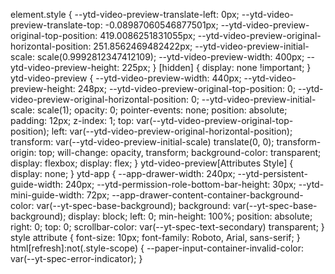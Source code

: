 
element.style {
    --ytd-video-preview-translate-left: 0px;
    --ytd-video-preview-translate-top: -0.08987060546877501px;
    --ytd-video-preview-original-top-position: 419.0086251831055px;
    --ytd-video-preview-original-horizontal-position: 251.8562469482422px;
    --ytd-video-preview-initial-scale: scale(0.9992812347412109);
    --ytd-video-preview-width: 400px;
    --ytd-video-preview-height: 225px;
}
[hidden] {
    display: none !important;
}
ytd-video-preview {
    --ytd-video-preview-width: 440px;
    --ytd-video-preview-height: 248px;
    --ytd-video-preview-original-top-position: 0;
    --ytd-video-preview-original-horizontal-position: 0;
    --ytd-video-preview-initial-scale: scale(1);
    opacity: 0;
    pointer-events: none;
    position: absolute;
    padding: 12px;
    z-index: 1;
    top: var(--ytd-video-preview-original-top-position);
    left: var(--ytd-video-preview-original-horizontal-position);
    transform: var(--ytd-video-preview-initial-scale) translate(0, 0);
    transform-origin: top;
    will-change: opacity, transform;
    background-color: transparent;
    display: flexbox;
    display: flex;
}
ytd-video-preview[Attributes Style] {
    display: none;
}
ytd-app {
    --app-drawer-width: 240px;
    --ytd-persistent-guide-width: 240px;
    --ytd-permission-role-bottom-bar-height: 30px;
    --ytd-mini-guide-width: 72px;
    --app-drawer-content-container-background-color: var(--yt-spec-base-background);
    background: var(--yt-spec-base-background);
    display: block;
    left: 0;
    min-height: 100%;
    position: absolute;
    right: 0;
    top: 0;
    scrollbar-color: var(--yt-spec-text-secondary) transparent;
}
style attribute {
    font-size: 10px;
    font-family: Roboto, Arial, sans-serif;
}
html[refresh]:not(.style-scope) {
    --paper-input-container-invalid-color: var(--yt-spec-error-indicator);
}
<style>
html:not(.style-scope) {
    --primary-text-color: var(--light-theme-text-color);
    --primary-background-color: var(--light-theme-background-color);
    --secondary-text-color: var(--light-theme-secondary-color);
    --disabled-text-color: var(--light-theme-disabled-color);
    --divider-color: var(--light-theme-divider-color);
    --error-color: #dd2c00;
    --primary-color: #3f51b5;
    --light-primary-color: #c5cae9;
    --dark-primary-color: #303f9f;
    --accent-color: #ff4081;
    --light-accent-color: #ff80ab;
    --dark-accent-color: #f50057;
    --light-theme-background-color: #fff;
    --light-theme-base-color: #000;
    --light-theme-text-color: #212121;
    --light-theme-secondary-color: #737373;
    --light-theme-disabled-color: #9b9b9b;
    --light-theme-divider-color: #dbdbdb;
    --dark-theme-background-color: #212121;
    --dark-theme-base-color: #fff;
    --dark-theme-text-color: #fff;
    --dark-theme-secondary-color: #bcbcbc;
    --dark-theme-disabled-color: #646464;
    --dark-theme-divider-color: #3c3c3c;
    --text-primary-color: var(--dark-theme-text-color);
    --default-primary-color: var(--primary-color);
}
html[refresh], [refresh] {
    --yt-spec-static-brand-red: #f03;
    --yt-spec-static-overlay-background-brand: rgba(225, 0, 45, 0.9);
    --yt-spec-static-brand-black: #000;
}
html[refresh], [refresh] [light] {
    --yt-spec-wordmark-text: #000;
    --yt-spec-error-indicator: #c30027;
}
html[darker-dark-theme-deprecate], [darker-dark-theme-deprecate] {
    --yt-spec-brand-background-solid: var(--yt-spec-raised-background);
    --yt-spec-brand-background-primary: var(--yt-spec-raised-background);
    --yt-spec-brand-background-secondary: var(--yt-spec-raised-background);
    --yt-spec-general-background-a: var(--yt-spec-base-background);
    --yt-spec-general-background-b: var(--yt-spec-base-background);
    --yt-spec-general-background-c: var(--yt-spec-base-background);
    --yt-spec-error-background: var(--yt-spec-inverted-background);
    --yt-spec-badge-chip-background: var(--yt-spec-additive-background);
    --yt-spec-verified-badge-background: var(--yt-spec-additive-background);
    --yt-spec-10-percent-layer: var(--yt-spec-outline);
    --yt-spec-snackbar-background: var(--yt-spec-inverted-background);
}
html[darker-dark-theme], [darker-dark-theme] [light] {
    --yt-spec-text-primary: #0f0f0f;
    --yt-spec-text-primary-inverse: #fff;
}
html[system-icons] {
    --yt-spec-icon-active-other: #030303;
    --yt-spec-icon-inactive: #030303;
    --yt-spec-icon-disabled: #909090;
    --yt-spec-brand-icon-active: #030303;
    --yt-spec-brand-icon-inactive: #030303;
    --yt-button-icon-button-text-color: var(--yt-spec-text-primary);
}
html:not(.style-scope) {
    --paper-dialog-background-color: var(--yt-spec-brand-background-solid);
    --paper-listbox-background-color: var(--yt-spec-brand-background-solid);
    --paper-listbox-color: var(--yt-spec-text-primary);
    --paper-spinner-layer-1-color: var(--yt-spec-text-secondary);
    --paper-spinner-layer-2-color: var(--yt-spec-text-secondary);
    --paper-spinner-layer-3-color: var(--yt-spec-text-secondary);
    --paper-spinner-layer-4-color: var(--yt-spec-text-secondary);
    --paper-spinner-color: var(--yt-spec-text-secondary);
    --paper-input-container-focus-color: var(--yt-spec-themed-blue);
    --paper-input-container-input-color: var(--yt-spec-text-primary);
    --paper-input-container-invalid-color: var(--yt-spec-brand-link-text);
    --paper-checkbox-unchecked-color: var(--yt-spec-icon-inactive);
    --paper-checkbox-unchecked-ink-color: var(--yt-spec-icon-inactive);
    --paper-checkbox-checked-color: var(--yt-spec-call-to-action);
    --paper-checkbox-checked-ink-color: var(--yt-spec-call-to-action);
    --paper-checkbox-label-color: var(--yt-spec-text-primary);
    --paper-checkbox-label-spacing: 16px;
    --paper-checkbox-size: 20px;
    --paper-checkbox-checkmark-color: var(--yt-spec-text-primary-inverse);
    --paper-radio-button-unchecked-color: var(--yt-spec-icon-inactive);
    --paper-radio-button-unchecked-ink-color: var(--yt-spec-icon-inactive);
    --paper-radio-button-checked-color: var(--yt-spec-call-to-action);
    --paper-radio-button-checked-ink-color: var(--yt-spec-call-to-action);
    --paper-radio-button-label-spacing: 16px;
    --paper-radio-button-label-color: var(--yt-spec-text-primary);
    --paper-radio-button-size: 20px;
    --paper-toggle-button-unchecked-bar-color: var(--yt-spec-icon-disabled);
    --paper-toggle-button-unchecked-button-color: var(--yt-spec-icon-inactive);
    --paper-toggle-button-checked-bar-color: var(--yt-spec-icon-disabled);
    --paper-toggle-button-checked-button-color: var(--yt-spec-call-to-action);
    --paper-toggle-button-checked-ink-color: var(--yt-spec-call-to-action);
    --paper-toggle-button-unchecked-ink-color: var(--yt-spec-touch-response);
    --paper-menu-disabled-color: var(--yt-spec-text-primary);
    --paper-menu-background-color: var(--yt-spec-brand-background-solid);
    --paper-menu-color: var(--yt-spec-text-primary);
    --yt-icon-width: 40px;
    --yt-icon-height: 40px;
}
html[typography] {
    --yt-channel-line-height: 3.2rem;
    --yt-navbar-title-line-height: 2.6rem;
    --yt-subheadline-line-height: 2.2rem;
    --yt-link-line-height: 2rem;
    --yt-thumbnail-attribution-font-size: 1.2rem;
    --yt-thumbnail-attribution-line-height: 1.8rem;
    --yt-user-comment-line-height: 2rem;
    --yt-guide-highlight-line-height: 2rem;
    --yt-caption-font-size: 1.2rem;
    --yt-caption-line-height: 1.8rem;
}
html[typography-spacing] {
    --yt-subheadline-letter-spacing: 0.1px;
    --yt-subheadline-link-letter-spacing: 0.15px;
    --yt-link-letter-spacing: 0.25px;
    --yt-thumbnail-attribution-letter-spacing: 0.3px;
    --yt-user-comment-letter-spacing: 0.2px;
    --yt-guide-highlight-letter-spacing: 0.25px;
    --yt-caption-letter-spacing: 0.35px;
    --yt-badge-letter-spacing: 0.35px;
    --yt-tab-system-letter-spacing: 0.5px;
}
html[system-icons] {
    --ytd-searchbox-legacy-button-icon-color: #030303;
}
:root {
    --yt-attributed-string-link-hover-color: unset;
}
html {
    background-color: #fff !important;
    -webkit-text-size-adjust: none;
}
html {
    --ytd-rich-grid-items-per-row: 4;
    --ytd-rich-grid-posts-per-row: 3;
    --ytd-rich-grid-slim-items-per-row: 6;
    --ytd-rich-grid-game-cards-per-row: 6;
    --ytd-rich-grid-mini-game-cards-per-row: 6;
    --ytd-rich-grid-item-margin: 16px;
    --ytd-rich-grid-compact-item-margin: 4px;
    --ytd-rich-grid-shorts-item-margin: 4px;
    --ytd-rich-grid-row-margin: 40px;
    --ytd-rich-grid-gutter-margin: 16px;
    --ytd-rich-grid-item-min-width: 310px;
    --ytd-rich-grid-item-max-width: 500px;
    --ytd-rich-grid-mini-item-min-width: 240px;
    --ytd-rich-grid-mini-item-max-width: 320px;
    --ytd-rich-grid-slim-item-max-width: 220px;
}
html {
    --yt-subscription-product-grid-margin: 24px;
    --yt-subscription-product-grid-margin-two-thirds: 16px;
    --yt-subscription-product-grid-margin-half: 12px;
    --yt-subscription-product-grid-margin-one-third: 8px;
}
html {
    --yt-deprecated-blue-light: hsl(205.9, 80%, 43.1%);
    --yt-deprecated-opalescence-grey-opacity-lighten-3: hsla(0, 0%, 53.3%, 0.4);
    --yt-deprecated-opalescence-soft-grey-opacity-lighten-3: hsla(0, 0%, 93.3%, 0.4);
    --yt-deprecated-luna-black-opacity-lighten-2: hsla(0, 0%, 6.7%, 0.6);
    --yt-deprecated-luna-black-opacity-lighten-3: hsla(0, 0%, 6.7%, 0.4);
    --yt-deprecated-luna-black-opacity-lighten-4: hsla(0, 0%, 6.7%, 0.2);
    --yt-opalescence-dark-grey: hsl(0, 0%, 20%);
    --yt-deprecated-luna-black: hsl(0, 0%, 6.7%);
    --yt-deprecated-white-opacity-lighten-4: hsla(0, 0%, 100%, 0.2);
    --yt-deprecated-opalescence-soft-grey-opacity-lighten-1: hsla(0, 0%, 93.3%, 0.8);
    --yt-deprecated-opalescence-soft-grey: hsl(0, 0%, 93.3%);
    --yt-live-chat-background-color: var(--yt-spec-base-background);
    --yt-live-chat-secondary-background-color: var(--yt-deprecated-opalescence-soft-grey);
    --yt-live-chat-action-panel-background-color: var(--yt-spec-base-background);
    --yt-live-chat-action-panel-background-color-transparent: hsla(0, 0%, 97%, 0.8);
    --yt-live-chat-additive-background-inverse: var(--yt-spec-white-1-alpha-10);
    --yt-live-chat-mode-change-background-color: var(--yt-deprecated-opalescence-soft-grey-opacity-lighten-3);
    --yt-live-chat-primary-text-color: var(--yt-spec-text-primary);
    --yt-live-chat-secondary-text-color: var(--yt-deprecated-luna-black-opacity-lighten-2);
    --yt-live-chat-secondary-text-color-inverse: var(--yt-spec-grey-2);
    --yt-live-chat-tertiary-text-color: var(--yt-deprecated-luna-black-opacity-lighten-3);
    --yt-live-chat-tertiary-text-color-inverse: var(--yt-spec-white-1-alpha-30);
    --yt-live-chat-text-input-field-inactive-underline-color: #b8b8b8;
    --yt-live-chat-text-input-field-placeholder-color: var(--yt-deprecated-luna-black-opacity-lighten-2);
    --yt-live-chat-text-input-field-underline-transition-duration: 0.25s;
    --yt-live-chat-icon-button-color: var(--yt-live-chat-primary-text-color);
    --yt-live-chat-enabled-send-button-color: #4285f4;
    --yt-live-chat-disabled-icon-button-color: var(--yt-deprecated-luna-black-opacity-lighten-4);
    --yt-live-chat-picker-button-color: var(--yt-deprecated-luna-black-opacity-lighten-3);
    --yt-live-chat-picker-button-active-color: var(--yt-deprecated-luna-black-opacity-lighten-1);
    --yt-live-chat-picker-button-disabled-color: var(--yt-live-chat-disabled-icon-button-color);
    --yt-live-chat-picker-button-hover-color: var(--yt-deprecated-luna-black-opacity-lighten-2);
    --yt-live-chat-mention-background-color: #ff5722;
    --yt-live-chat-mention-text-color: var(--yt-spec-static-overlay-text-primary);
    --yt-live-chat-deleted-message-color: rgba(0, 0, 0, 0.5);
    --yt-live-chat-deleted-message-bar-color: rgba(11, 11, 11, 0.2);
    --yt-live-chat-disabled-button-background-color: var(--yt-deprecated-opalescence-soft-grey);
    --yt-live-chat-disabled-button-text-color: var(--yt-deprecated-luna-black-opacity-lighten-3);
    --yt-live-chat-sub-panel-background-color: var(--yt-spec-base-background);
    --yt-live-chat-sub-panel-background-color-transparent: var(--yt-spec-base-background);
    --yt-live-chat-header-background-color: var(--yt-spec-base-background);
    --yt-live-chat-header-button-color: var(--yt-deprecated-luna-black);
    --yt-live-chat-header-bottom-border: 1px solid var(--yt-spec-10-percent-layer);
    --yt-live-chat-count-color-early-warning: hsl(40, 76%, 55%);
    --yt-live-chat-count-color-error: hsl(10, 51%, 49%);
    --yt-live-chat-error-message-color: hsl(10, 51%, 49%);
    --yt-live-chat-reconnect-message-color: hsla(0, 0%, 7%, 0.2);
    --yt-live-chat-moderator-color: hsl(225, 84%, 66%);
    --yt-live-chat-new-moderator-color: var(--yt-spec-call-to-action);
    --yt-live-chat-owner-color: hsl(40, 76%, 55%);
Show all properties (95 more)
}
html {
    --yt-deprecated-luna-black: hsl(0, 0%, 6.7%);
    --yt-deprecated-opalescence-grey: hsl(0, 0%, 53.3%);
    --yt-deprecated-opalescence-soft-grey: hsl(0, 0%, 93.3%);
    --yt-deprecated-blue: hsl(206.1, 79.3%, 52.7%);
    --yt-deprecated-luna-black-opacity-lighten-1: hsla(0, 0%, 6.7%, 0.8);
    --yt-deprecated-luna-black-opacity-lighten-2: hsla(0, 0%, 6.7%, 0.6);
    --yt-deprecated-luna-black-opacity-lighten-3: hsla(0, 0%, 6.7%, 0.4);
    --yt-deprecated-opalescence-soft-grey-opacity-lighten-3: hsla(0, 0%, 93.3%, 0.4);
    --yt-deprecated-white-opacity-lighten-1: hsla(0, 0%, 100%, 0.8);
    --yt-deprecated-white-opacity-lighten-2: hsla(0, 0%, 100%, 0.6);
    --yt-deprecated-dark-surface-100: hsl(0, 0%, 7%);
}
html {
    --yt-spec-white-1: #fff;
    --yt-spec-white-2: #f9f9f9;
    --yt-spec-white-3: #f1f1f1;
    --yt-spec-white-4: #e9e9e9;
    --yt-spec-black-1: #282828;
    --yt-spec-black-2: #1f1f1f;
    --yt-spec-black-3: #161616;
    --yt-spec-black-4: #0d0d0d;
    --yt-spec-black-pure: #000;
    --yt-spec-grey-1: #ccc;
    --yt-spec-grey-2: #aaa;
    --yt-spec-grey-3: #909090;
    --yt-spec-grey-4: #717171;
    --yt-spec-grey-5: #606060;
    --yt-brand-youtube-red: #f00;
    --yt-brand-medium-red: #c00;
    --yt-brand-light-red: #ff4e45;
    --yt-spec-red-30: #ff8983;
    --yt-spec-red-70: #990412;
    --yt-spec-pale-blue: #f2f8ff;
    --yt-spec-light-blue: #3ea6ff;
    --yt-spec-dark-blue: #065fd4;
    --yt-spec-navy-blue: #252a3a;
    --yt-spec-light-green: #2ba640;
    --yt-spec-dark-green: #107516;
    --yt-spec-yellow: #fbc02d;
    --yt-spec-black-pure-alpha-5: rgba(0, 0, 0, 0.05);
    --yt-spec-black-pure-alpha-10: rgba(0, 0, 0, 0.1);
    --yt-spec-black-pure-alpha-15: rgba(0, 0, 0, 0.15);
    --yt-spec-black-pure-alpha-30: rgba(0, 0, 0, 0.3);
    --yt-spec-black-pure-alpha-60: rgba(0, 0, 0, 0.6);
    --yt-spec-black-pure-alpha-80: rgba(0, 0, 0, 0.8);
    --yt-spec-black-1-alpha-98: rgba(40, 40, 40, 0.98);
    --yt-spec-black-1-alpha-95: rgba(40, 40, 40, 0.95);
    --yt-spec-white-1-alpha-10: rgba(255, 255, 255, 0.1);
    --yt-spec-white-1-alpha-20: rgba(255, 255, 255, 0.2);
    --yt-spec-white-1-alpha-25: rgba(255, 255, 255, 0.25);
    --yt-spec-white-1-alpha-30: rgba(255, 255, 255, 0.3);
    --yt-spec-white-1-alpha-70: rgba(255, 255, 255, 0.7);
    --yt-spec-white-1-alpha-95: rgba(255, 255, 255, 0.95);
    --yt-spec-white-1-alpha-98: rgba(255, 255, 255, 0.98);
    --yt-brand-medium-red-alpha-90: rgba(204, 0, 0, 0.9);
    --yt-brand-medium-red-alpha-30: rgba(204, 0, 0, 0.3);
    --yt-brand-light-red-alpha-30: rgba(255, 78, 69, 0.3);
    --yt-spec-light-blue-alpha-30: rgba(62, 166, 255, 0.3);
    --yt-spec-dark-blue-alpha-30: rgba(6, 95, 212, 0.3);
}
html, [light] {
    --yt-spec-base-background: #fff;
    --yt-spec-raised-background: #fff;
    --yt-spec-menu-background: #fff;
    --yt-spec-inverted-background: #0f0f0f;
    --yt-spec-additive-background: rgba(0, 0, 0, 0.05);
    --yt-spec-outline: rgba(0, 0, 0, 0.1);
    --yt-spec-outline-inverse: rgba(255, 255, 255, 0.2);
    --yt-spec-outline-inverse-medium: rgba(255, 255, 255, 0.3);
    --yt-spec-shadow: rgba(0, 0, 0, 0.25);
    --yt-spec-text-primary: #030303;
    --yt-spec-text-primary-inverse: #fff;
    --yt-spec-text-secondary: #606060;
    --yt-spec-text-disabled: #909090;
    --yt-spec-call-to-action: #065fd4;
    --yt-spec-call-to-action-inverse: #3ea6ff;
    --yt-spec-suggested-action: #def1ff;
    --yt-spec-suggested-action-inverse: #263850;
    --yt-spec-icon-active-other: #606060;
    --yt-spec-icon-inactive: #909090;
    --yt-spec-icon-disabled: #ccc;
    --yt-spec-button-chip-background-hover: rgba(0, 0, 0, 0.1);
    --yt-spec-touch-response: #000;
    --yt-spec-touch-response-inverse: #fff;
    --yt-spec-brand-icon-active: #f00;
    --yt-spec-brand-icon-inactive: #606060;
    --yt-spec-red-indicator: #e1002d;
    --yt-spec-wordmark-text: #212121;
    --yt-spec-error-indicator: #990412;
    --yt-spec-error-background-red: rgba(255, 85, 119, 0.2);
    --yt-spec-themed-blue: #065fd4;
    --yt-spec-themed-green: #107516;
    --yt-spec-ad-indicator: #00716c;
    --yt-spec-themed-overlay-background: rgba(255, 255, 255, 0.7);
    --yt-spec-commerce-badge-background: #deffde;
    --yt-spec-static-white-background: #fff;
    --yt-spec-static-black: #0f0f0f;
    --yt-spec-static-brand-red: #f00;
    --yt-spec-static-brand-white: #fff;
    --yt-spec-static-brand-black: #212121;
    --yt-spec-static-clear-color: rgba(255, 255, 255, 0);
    --yt-spec-static-clear-black: rgba(0, 0, 0, 0);
    --yt-spec-static-ad-yellow: #fbc02d;
    --yt-spec-static-grey: #606060;
    --yt-spec-brand-red-contrast: #c30027;
    --yt-spec-static-overlay-additive-background: rgba(40, 40, 40, 0.6);
    --yt-spec-static-overlay-background-solid: #000;
    --yt-spec-static-overlay-background-heavy: rgba(0, 0, 0, 0.8);
    --yt-spec-static-overlay-background-medium: rgba(0, 0, 0, 0.6);
    --yt-spec-static-overlay-background-medium-light: rgba(0, 0, 0, 0.3);
    --yt-spec-static-overlay-background-light: rgba(0, 0, 0, 0.1);
Show all properties (66 more)
}
html {
    --yt-navbar-title-font-size: 1.8rem;
    --ytd-navbar-title-font-size: var(--yt-navbar-title-font-size);
    --ytd-navbar-title-font-weight: 400;
    --ytd-navbar-title-line-height: var(--yt-navbar-title-line-height, 2.4rem);
    --ytd-subheadline-font-size: var(--yt-subheadline-font-size, 1.6rem);
    --ytd-subheadline-font-weight: 400;
    --ytd-subheadline-line-height: var(--yt-subheadline-line-height, 2rem);
    --ytd-subheadline-letter-spacing: var(--yt-subheadline-letter-spacing, normal);
    --ytd-link-font-size: var(--yt-link-font-size, 1.4rem);
    --ytd-link-font-weight: 500;
    --ytd-link-line-height: var(--yt-link-line-height, 1.6rem);
    --ytd-link-letter-spacing: var(--yt-link-letter-spacing, normal);
    --ytd-user-comment-font-size: var(--yt-user-comment-font-size, 1.4rem);
    --ytd-user-comment-font-weight: 400;
    --ytd-user-comment-line-height: var(--yt-user-comment-line-height, 2.1rem);
    --ytd-user-comment-letter-spacing: var(--yt-user-comment-letter-spacing, normal);
    --ytd-tab-system-font-size: var(--yt-tab-system-font-size, 1.4rem);
    --ytd-tab-system-font-weight: 500;
    --ytd-tab-system-letter-spacing: var(--yt-tab-system-letter-spacing, 0.007px);
    --ytd-tab-system-text-transform: uppercase;
    --ytd-caption-font-size: var(--yt-caption-font-size, 1.3rem);
    --ytd-caption-line-height: var(--yt-caption-line-height, normal);
    --ytd-caption-font-weight: 500;
    --ytd-caption-letter-spacing: var(--yt-caption-letter-spacing, 0.007px);
    --ytd-caption-text-transform: uppercase;
    --ytd-mini-attribution-font-size: 1.2rem;
    --ytd-mini-attribution-font-weight: 400;
    --ytd-mini-attribution-line-height: 1.5rem;
    --ytd-code-snippet-font-size: 1.4rem;
    --ytd-code-snippet-line-height: 2.4rem;
}
html {
    --ytd-rich-grid-items-per-row: 4;
    --ytd-rich-grid-posts-per-row: 3;
    --ytd-rich-grid-slim-items-per-row: 6;
    --ytd-rich-grid-game-cards-per-row: 6;
    --ytd-rich-grid-mini-game-cards-per-row: 6;
    --ytd-rich-grid-item-margin: 16px;
    --ytd-rich-grid-compact-item-margin: 4px;
    --ytd-rich-grid-shorts-item-margin: 4px;
    --ytd-rich-grid-row-margin: 40px;
    --ytd-rich-grid-gutter-margin: 16px;
    --ytd-rich-grid-item-min-width: 310px;
    --ytd-rich-grid-item-max-width: 500px;
    --ytd-rich-grid-mini-item-min-width: 240px;
    --ytd-rich-grid-mini-item-max-width: 320px;
    --ytd-rich-grid-slim-item-max-width: 220px;
}
html {
    --ytd-grid-base: 103px;
    --ytd-margin-base: 4px;
    --ytd-avatar-size: 32px;
    --ytd-toolbar-height: 56px;
    --ytd-margin-2x: 8px;
    --ytd-margin-3x: 12px;
    --ytd-margin-4x: 16px;
    --ytd-margin-5x: 20px;
    --ytd-margin-6x: 24px;
    --ytd-margin-7x: 28px;
    --ytd-margin-8x: 32px;
    --ytd-margin-9x: 36px;
    --ytd-margin-10x: 40px;
    --ytd-margin-11x: 44px;
    --ytd-margin-12x: 48px;
    --ytd-margin-14x: 56px;
    --ytd-margin-16x: 64px;
    --ytd-margin-17x: 68px;
    --ytd-margin-24x: 96px;
    --ytd-margin-25x: 100px;
    --ytd-margin-35x: 140px;
    --ytd-neg-margin-base: -4px;
    --ytd-neg-margin-2x: -8px;
    --ytd-neg-margin-3x: -12px;
    --ytd-neg-margin-4x: -16px;
    --ytd-neg-margin-5x: -20px;
    --ytd-neg-margin-6x: -24px;
    --ytd-neg-margin-7x: -28px;
    --ytd-neg-margin-8x: -32px;
    --ytd-neg-margin-10x: -40px;
    --ytd-neg-margin-11x: -44px;
    --ytd-neg-margin-12x: -48px;
    --ytd-neg-margin-14x: -56px;
    --ytd-neg-margin-16x: -64px;
    --ytd-neg-margin-24x: -96px;
    --ytd-neg-margin-25x: -100px;
    --yt-report-form-modal-renderer-min-width: 250px;
    --yt-legal-report-details-form-renderer-min-width: 250px;
    --yt-upsell-dialog-layout-vertical-width: 400px;
    --yt-upsell-dialog-layout-horizontal-width: 800px;
}
html {
    --yt-button-margin: 0;
    --yt-button-padding: 10px 16px;
    --yt-button-padding-minus-border: 9px 15px;
    --yt-button-padding-minus-focus-outline: 8px 14px;
    --yt-button-padding-minus-focus-outline-width: 2px;
    --yt-button-with-icon-padding-minus-focus-outline: 4px 14px;
    --yt-button-border-radius: 2px;
}
html {
    --paper-tooltip-delay-in: 1ms;
    --paper-tooltip-delay-out: 0;
    --paper-tooltip-duration-in: 150ms;
    --paper-tooltip-duration-out: 75ms;
    --yt-button-tooltip-z-index: 2300;
    --iron-overlay-backdrop-opacity: 0.3;
    --paper-tab-content-focused-font-weight: 500;
    --paper-dialog-background-color: var(--yt-spec-raised-background);
    --paper-listbox-background-color: var(--yt-spec-menu-background);
    --paper-menu-background-color: var(--yt-spec-menu-background);
}
html {
    scrollbar-color: var(--yt-spec-text-secondary) transparent;
}
html {
    --ytd-z-index-report-form-overlay: 100;
    --ytd-z-index-engagement-panel-scrim: 600;
    --ytd-z-index-engagement-panel-scrimmed: 601;
    --ytd-z-index-toggle-button-tooltip: 2300;
    --ytd-z-index-miniplayer-bar: 2008;
    --ytd-z-index-masthead: 2020;
    --ytd-z-index-user-mention-suggestions-container: 2022;
    --ytd-z-index-notification: 2024;
    --ytd-z-index-miniplayer: 2016;
    --ytd-z-index-channel-name: 300;
    --ytd-thumbnail-height: 118px;
    --ytd-grid-1-columns-width: 214px;
    --ytd-grid-2-columns-width: 428px;
    --ytd-grid-3-columns-width: 642px;
    --ytd-grid-4-columns-width: 856px;
    --ytd-grid-5-columns-width: 1070px;
    --ytd-grid-6-columns-width: 1284px;
    --ytd-grid-max-width: 1284px;
    --ytd-scrollbar-width: 8px;
    --ytd-default-promo-panel-renderer-height: 600px;
}
html {
    --ytd-searchbox-border-color: hsla(0, 0%, 53.3%, 0.2);
    --ytd-searchbox-legacy-border-color: #ccc;
    --ytd-searchbox-legacy-border-shadow-color: #eee;
    --ytd-searchbox-legacy-button-color: #f8f8f8;
    --ytd-searchbox-legacy-button-border-color: #d3d3d3;
    --ytd-searchbox-legacy-button-focus-color: #e9e9e9;
    --ytd-searchbox-legacy-button-hover-color: #f0f0f0;
    --ytd-searchbox-legacy-button-hover-border-color: #c6c6c6;
    --ytd-searchbox-legacy-button-icon-color: #333;
    --ytd-searchbox-background: hsl(0, 0%, 100%);
    --ytd-searchbox-text-color: hsl(0, 0%, 6.7%);
}
